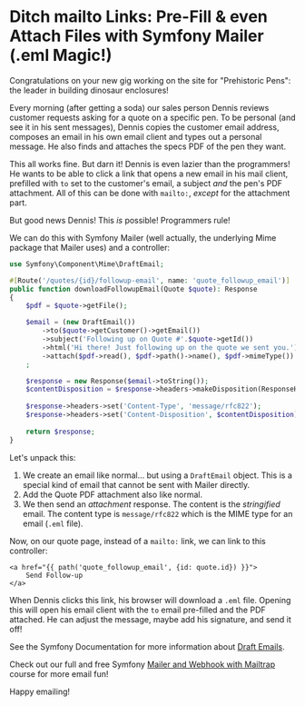 # Ditch mailto Links: Pre-Fill & even Attach Files with Symfony Mailer (.eml Magic!)

Congratulations on your new gig working on the site for "Prehistoric Pens": the leader
in building dinosaur enclosures!

Every morning (after getting a soda) our sales person Dennis reviews customer requests
asking for a quote on a specific pen. To be personal (and see it in his sent messages),
Dennis copies the customer email address, composes an email in his own email client and
types out a personal message. He also finds and attaches the specs PDF of the pen they want.

This all works fine. But darn it! Dennis is even lazier than the programmers! He wants to be
able to click a link that opens a new email in his mail client, prefilled with `to` set to the
customer's email, a subject *and* the pen's PDF attachment. All of this can be done with
`mailto:`, *except* for the attachment part.

But good news Dennis! This *is* possible! Programmers rule!

We can do this with Symfony Mailer (well actually, the underlying Mime package that Mailer uses)
and a controller:

```php
use Symfony\Component\Mime\DraftEmail;

#[Route('/quotes/{id}/followup-email', name: 'quote_followup_email')]
public function downloadFollowupEmail(Quote $quote): Response
{
    $pdf = $quote->getFile();

    $email = (new DraftEmail())
        ->to($quote->getCustomer()->getEmail())
        ->subject('Following up on Quote #'.$quote->getId())
        ->html('Hi there! Just following up on the quote we sent you.')
        ->attach($pdf->read(), $pdf->path()->name(), $pdf->mimeType())
    ;

    $response = new Response($email->toString());
    $contentDisposition = $response->headers->makeDisposition(ResponseHeaderBag::DISPOSITION_ATTACHMENT, $quote->getId().'.eml');
    
    $response->headers->set('Content-Type', 'message/rfc822');
    $response->headers->set('Content-Disposition', $contentDisposition);
    
    return $response;
}
```

Let's unpack this:
1. We create an email like normal... but using a `DraftEmail` object. This
   is a special kind of email that cannot be sent with Mailer directly.
2. Add the Quote PDF attachment also like normal.
3. We then send an *attachment* response. The content is the *stringified*
   email. The content type is `message/rfc822` which is the MIME type for an email
   (`.eml` file).

Now, on our quote page, instead of a `mailto:` link, we can link to this controller:

```twig
<a href="{{ path('quote_followup_email', {id: quote.id}) }}">
    Send Follow-up
</a>
```

When Dennis clicks this link, his browser will download a `.eml` file.
Opening this will open his email client with the `to` email pre-filled and the PDF attached.
He can adjust the message, maybe add his signature, and send it off!

See the Symfony Documentation for more information about
[Draft Emails](https://symfony.com/doc/current/mailer.html#draft-emails).

Check out our full and free Symfony
[Mailer and Webhook with Mailtrap](https://symfonycasts.com/screencast/mailtrap)
course for more email fun!

Happy emailing!
